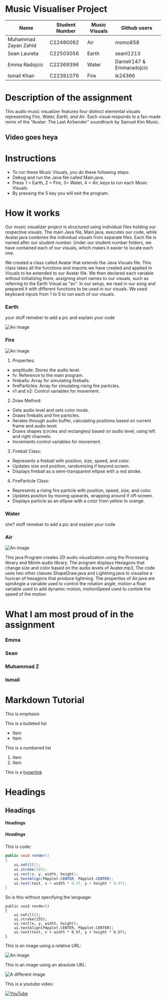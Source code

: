 # Music Visualiser Project


| Name                  | Student Number    | Music Visuals | Github users|
|-----------            |-----------        |-----------	|---|
|Muhammad Zayan Zahid	|C22480092 			|Air  			|momo858|
|Sean Laureta			|C22503056			|Earth       	|seanl1213|	
|Emma Radojcic         	|C22369396      	|Water 			| Danielr147 & Emmaradojcic |
|Ismail	Khan			|C22391076			|Fire			|ik24366|

# Description of the assignment 

This audio music visualizer features four distinct elemental visuals representing *Fire, Water, Earth, and Air*. Each visual responds to a fan-made remix of the "Avatar: The Last Airbender" soundtrack by Samuel Kim Music.

## Video goes heya

# Instructions
- To run these Music Visuals, you do these following steps:
- Debug and run the Java file called Main.java.
- Press 1 = Earth, 2 = Fire, 3= Water, 4 = Air, keys to run each Music Visuals.
- By pressing the 5 key you will exit the program.


# How it works

Our music visualizer project is structured using individual files holding our respective visuals. The main Java file, Main.java, executes our code, while Avatar.java combines the individual visuals from separate files. Each file is named after our student number. Under our student number folders, we have contained each of our visuals, which makes it easier to locate each one.

We created a class called Avatar that extends the Java Visuals file. This class takes all the functions and imports we have created and applied in Visuals to be extended to our Avatar file. We then declared each variable without initializing them, assigning short names to our visuals, such as referring to the Earth Visual as "ev". In our setup, we read in our song and prepared it with different functions to be used in our visuals. We used keyboard inputs from 1 to 5 to run each of our visuals.

### Earth
your stuff
remeber to add a pic and explain your code

![An image](images/Earth.png)

### Fire
![An image](images/fire.png)
1. Properties:
- amplitude: Stores the audio level.
- fv: Reference to the main program.
- fireballs: Array for simulating fireballs.
- fireParticles: Array for simulating rising fire particles.
- n1 and n2: Control variables for movement.
2. Draw Method:
- Gets audio level and sets color mode.
- Draws fireballs and fire particles.
- Iterates through audio buffer, calculating positions based on current frame and audio level.
- Draws shapes (circles and rectangles) based on audio level, using left and right channels.
- Increments control variables for movement.
3. Fireball Class:
- Represents a fireball with position, size, speed, and color.
- Updates size and position, randomizing if beyond screen.
- Displays fireball as a semi-transparent ellipse with a red stroke.
4. FireParticle Class:
- Represents a rising fire particle with position, speed, size, and color.
- Updates position by moving upwards, wrapping around if off-screen.
- Displays particle as an ellipse with a color from yellow to orange.

### Water
she? stuff
remeber to add a pic and explain your code

### Air

![An image](images/Air.png)

This java Program creates 2D audio visualization using the Processing library and Minim audio library. The program displays Hexagons that change size and color based on the audio levels of Avater.mp3, The code uses two other classes ShapeDraw.java and Lightning.java to visualise a hurican of hexagons that produce lightning.
The properties of Air.java are spinAngle a variable used to control the rotation angle, motion a float variable used to add dynamic motion, motionSpeed used to contole the speed of the motion 


# What I am most proud of in the assignment

### Emma
### Sean
### Muhammad Z
### Ismail

# Markdown Tutorial

This is *emphasis*

This is a bulleted list

- Item
- Item

This is a numbered list

1. Item
1. Item

This is a [hyperlink](http://bryanduggan.org)

# Headings
## Headings
#### Headings
##### Headings

This is code:

```Java
public void render()
{
	ui.noFill();
	ui.stroke(255);
	ui.rect(x, y, width, height);
	ui.textAlign(PApplet.CENTER, PApplet.CENTER);
	ui.text(text, x + width * 0.5f, y + height * 0.5f);
}
```

So is this without specifying the language:

```
public void render()
{
	ui.noFill();
	ui.stroke(255);
	ui.rect(x, y, width, height);
	ui.textAlign(PApplet.CENTER, PApplet.CENTER);
	ui.text(text, x + width * 0.5f, y + height * 0.5f);
}
```

This is an image using a relative URL:

![An image](images/p8.png)

This is an image using an absolute URL:

![A different image](https://bryanduggandotorg.files.wordpress.com/2019/02/infinite-forms-00045.png?w=595&h=&zoom=2)

This is a youtube video:

[![YouTube](http://img.youtube.com/vi/J2kHSSFA4NU/0.jpg)](https://www.youtube.com/watch?v=J2kHSSFA4NU)


